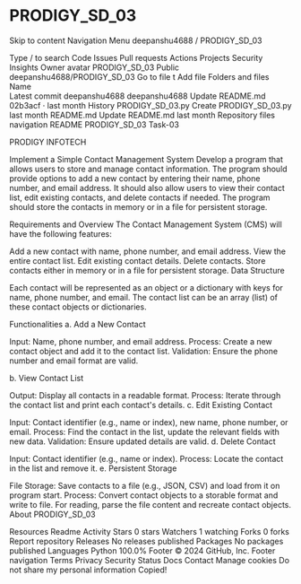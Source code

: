# PRODIGY_SD_03

Skip to content
Navigation Menu
deepanshu4688
/
PRODIGY_SD_03

Type / to search
Code
Issues
Pull requests
Actions
Projects
Security
Insights
Owner avatar
PRODIGY_SD_03
Public
deepanshu4688/PRODIGY_SD_03
Go to file
t
Add file
Folders and files
Name		
Latest commit
deepanshu4688
deepanshu4688
Update README.md
02b3acf
 · 
last month
History
PRODIGY_SD_03.py
Create PRODIGY_SD_03.py
last month
README.md
Update README.md
last month
Repository files navigation
README
PRODIGY_SD_03
Task-03

PRODIGY INFOTECH

Implement a Simple Contact Management System Develop a program that allows users to store and manage contact information. The program should provide options to add a new contact by entering their name, phone number, and email address. It should also allow users to view their contact list, edit existing contacts, and delete contacts if needed. The program should store the contacts in memory or in a file for persistent storage.

Requirements and Overview
The Contact Management System (CMS) will have the following features:

Add a new contact with name, phone number, and email address.
View the entire contact list.
Edit existing contact details.
Delete contacts.
Store contacts either in memory or in a file for persistent storage.
Data Structure

Each contact will be represented as an object or a dictionary with keys for name, phone number, and email. The contact list can be an array (list) of these contact objects or dictionaries.

Functionalities a. Add a New Contact

Input: Name, phone number, and email address. Process: Create a new contact object and add it to the contact list. Validation: Ensure the phone number and email format are valid.

b. View Contact List

Output: Display all contacts in a readable format.
Process: Iterate through the contact list and print each contact's details.
c. Edit Existing Contact

Input: Contact identifier (e.g., name or index), new name, phone number, or email.
Process: Find the contact in the list, update the relevant fields with new data.
Validation: Ensure updated details are valid.
d. Delete Contact

Input: Contact identifier (e.g., name or index).
Process: Locate the contact in the list and remove it.
e. Persistent Storage

File Storage: Save contacts to a file (e.g., JSON, CSV) and load from it on program start.
Process: Convert contact objects to a storable format and write to file. For reading, parse the file content and recreate contact objects.
About
PRODIGY_SD_03

Resources
 Readme
 Activity
Stars
 0 stars
Watchers
 1 watching
Forks
 0 forks
Report repository
Releases
No releases published
Packages
No packages published
Languages
Python
100.0%
Footer
© 2024 GitHub, Inc.
Footer navigation
Terms
Privacy
Security
Status
Docs
Contact
Manage cookies
Do not share my personal information
Copied! 
